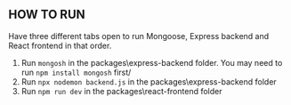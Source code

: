 ## HOW TO RUN
Have three different tabs open to run Mongoose, Express backend and React frontend in that order.
1. Run ``mongosh`` in the packages\express-backend folder. You may need to run ``npm install mongosh`` first/
2. Run ``npx nodemon backend.js`` in the packages\express-backend folder
3. Run ``npm run dev`` in the packages\react-frontend folder
